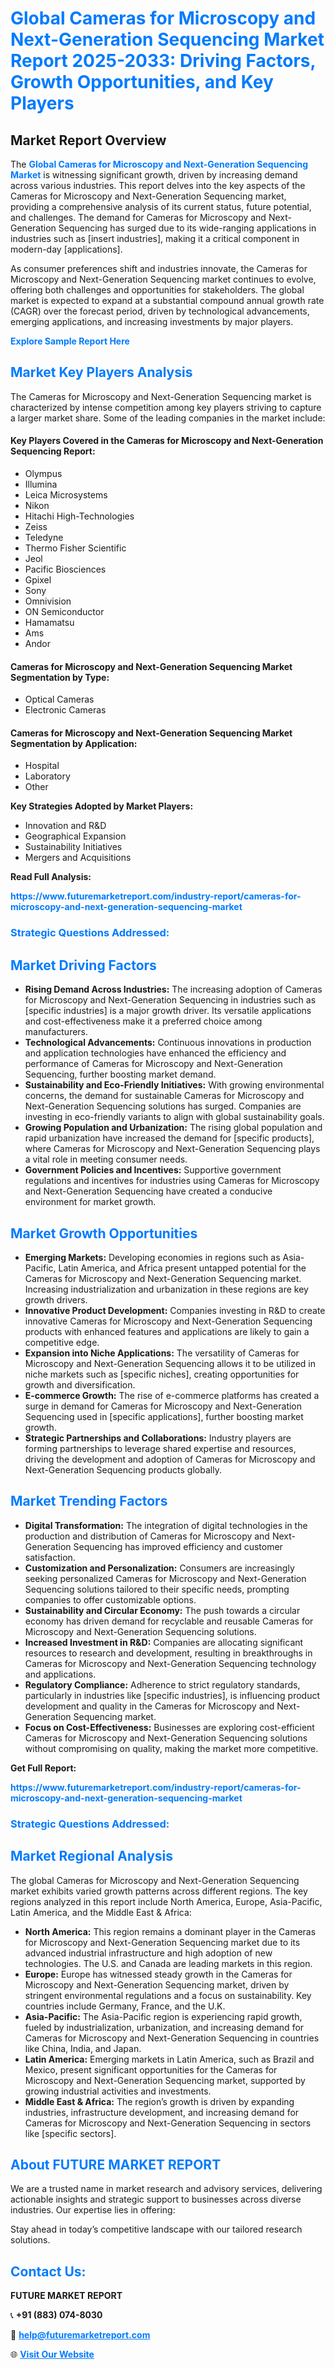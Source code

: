 <h1 style="color: #007BFF;">Global Cameras for Microscopy and Next-Generation Sequencing Market Report 2025-2033: Driving Factors, Growth Opportunities, and Key Players</h1>

<section id="overview">
<h2>Market Report Overview</h2>
<p>The <a href="https://www.futuremarketreport.com/industry-report/cameras-for-microscopy-and-next-generation-sequencing-market" style="color: #007BFF; text-decoration: none;"><strong>Global Cameras for Microscopy and Next-Generation Sequencing Market</strong></a> is witnessing significant growth, driven by increasing demand across various industries. This report delves into the key aspects of the Cameras for Microscopy and Next-Generation Sequencing market, providing a comprehensive analysis of its current status, future potential, and challenges. The demand for Cameras for Microscopy and Next-Generation Sequencing has surged due to its wide-ranging applications in industries such as [insert industries], making it a critical component in modern-day [applications].</p>
<p>As consumer preferences shift and industries innovate, the Cameras for Microscopy and Next-Generation Sequencing market continues to evolve, offering both challenges and opportunities for stakeholders. The global market is expected to expand at a substantial compound annual growth rate (CAGR) over the forecast period, driven by technological advancements, emerging applications, and increasing investments by major players.</p>
</section>

<section id="overview">
<p><a href="https://www.futuremarketreport.com/request-sample/reportId=76661" style="color: #007BFF; text-decoration: none;"><strong>Explore Sample Report Here</strong></a></p>
</section>

<section id="key-players">
<h2 style="color: #007BFF;">Market Key Players Analysis</h2>
<p>The Cameras for Microscopy and Next-Generation Sequencing market is characterized by intense competition among key players striving to capture a larger market share. Some of the leading companies in the market include:</p>
<h4>Key Players Covered in the Cameras for Microscopy and Next-Generation Sequencing Report:</h4>
<ul><li>Olympus</li><li>Illumina</li><li>Leica Microsystems</li><li>Nikon</li><li>Hitachi High-Technologies</li><li>Zeiss</li><li>Teledyne</li><li>Thermo Fisher Scientific</li><li>Jeol</li><li>Pacific Biosciences</li><li>Gpixel</li><li>Sony</li><li>Omnivision</li><li>ON Semiconductor</li><li>Hamamatsu</li><li>Ams</li><li>Andor</li></ul>
<h4>Cameras for Microscopy and Next-Generation Sequencing Market Segmentation by Type:</h4>
<ul><li>Optical Cameras</li><li>Electronic Cameras</li></ul>

<h4>Cameras for Microscopy and Next-Generation Sequencing Market Segmentation by Application:</h4>
<ul><li>Hospital</li><li>Laboratory</li><li>Other</li></ul>
<p><strong>Key Strategies Adopted by Market Players:</strong></p>
<ul>
<li>Innovation and R&D</li>
<li>Geographical Expansion</li>
<li>Sustainability Initiatives</li>
<li>Mergers and Acquisitions</li>
</ul>
</section>

<section>
<p><strong>Read Full Analysis: </strong></p><a href="https://www.futuremarketreport.com/industry-report/cameras-for-microscopy-and-next-generation-sequencing-market" style="color: #007BFF; text-decoration: none;"><strong>https://www.futuremarketreport.com/industry-report/cameras-for-microscopy-and-next-generation-sequencing-market</strong></a>
<h3 style="color: #007BFF;">Strategic Questions Addressed:</h3>
</section>

<section id="driving-factors">
<h2 style="color: #007BFF;">Market Driving Factors</h2>
<ul>
<li><strong>Rising Demand Across Industries:</strong> The increasing adoption of Cameras for Microscopy and Next-Generation Sequencing in industries such as [specific industries] is a major growth driver. Its versatile applications and cost-effectiveness make it a preferred choice among manufacturers.</li>
<li><strong>Technological Advancements:</strong> Continuous innovations in production and application technologies have enhanced the efficiency and performance of Cameras for Microscopy and Next-Generation Sequencing, further boosting market demand.</li>
<li><strong>Sustainability and Eco-Friendly Initiatives:</strong> With growing environmental concerns, the demand for sustainable Cameras for Microscopy and Next-Generation Sequencing solutions has surged. Companies are investing in eco-friendly variants to align with global sustainability goals.</li>
<li><strong>Growing Population and Urbanization:</strong> The rising global population and rapid urbanization have increased the demand for [specific products], where Cameras for Microscopy and Next-Generation Sequencing plays a vital role in meeting consumer needs.</li>
<li><strong>Government Policies and Incentives:</strong> Supportive government regulations and incentives for industries using Cameras for Microscopy and Next-Generation Sequencing have created a conducive environment for market growth.</li>
</ul>
</section>

<section id="growth-opportunities">
<h2 style="color: #007BFF;">Market Growth Opportunities</h2>
<ul>
<li><strong>Emerging Markets:</strong> Developing economies in regions such as Asia-Pacific, Latin America, and Africa present untapped potential for the Cameras for Microscopy and Next-Generation Sequencing market. Increasing industrialization and urbanization in these regions are key growth drivers.</li>
<li><strong>Innovative Product Development:</strong> Companies investing in R&D to create innovative Cameras for Microscopy and Next-Generation Sequencing products with enhanced features and applications are likely to gain a competitive edge.</li>
<li><strong>Expansion into Niche Applications:</strong> The versatility of Cameras for Microscopy and Next-Generation Sequencing allows it to be utilized in niche markets such as [specific niches], creating opportunities for growth and diversification.</li>
<li><strong>E-commerce Growth:</strong> The rise of e-commerce platforms has created a surge in demand for Cameras for Microscopy and Next-Generation Sequencing used in [specific applications], further boosting market growth.</li>
<li><strong>Strategic Partnerships and Collaborations:</strong> Industry players are forming partnerships to leverage shared expertise and resources, driving the development and adoption of Cameras for Microscopy and Next-Generation Sequencing products globally.</li>
</ul>
</section>

<section id="trending-factors">
<h2 style="color: #007BFF;">Market Trending Factors</h2>
<ul>
<li><strong>Digital Transformation:</strong> The integration of digital technologies in the production and distribution of Cameras for Microscopy and Next-Generation Sequencing has improved efficiency and customer satisfaction.</li>
<li><strong>Customization and Personalization:</strong> Consumers are increasingly seeking personalized Cameras for Microscopy and Next-Generation Sequencing solutions tailored to their specific needs, prompting companies to offer customizable options.</li>
<li><strong>Sustainability and Circular Economy:</strong> The push towards a circular economy has driven demand for recyclable and reusable Cameras for Microscopy and Next-Generation Sequencing solutions.</li>
<li><strong>Increased Investment in R&D:</strong> Companies are allocating significant resources to research and development, resulting in breakthroughs in Cameras for Microscopy and Next-Generation Sequencing technology and applications.</li>
<li><strong>Regulatory Compliance:</strong> Adherence to strict regulatory standards, particularly in industries like [specific industries], is influencing product development and quality in the Cameras for Microscopy and Next-Generation Sequencing market.</li>
<li><strong>Focus on Cost-Effectiveness:</strong> Businesses are exploring cost-efficient Cameras for Microscopy and Next-Generation Sequencing solutions without compromising on quality, making the market more competitive.</li>
</ul>
</section>

<section>
<p><strong>Get Full Report: </strong></p><a href="https://www.futuremarketreport.com/industry-report/cameras-for-microscopy-and-next-generation-sequencing-market" style="color: #007BFF; text-decoration: none;"><strong>https://www.futuremarketreport.com/industry-report/cameras-for-microscopy-and-next-generation-sequencing-market</strong></a>
<h3 style="color: #007BFF;">Strategic Questions Addressed:</h3>
</section>


<section id="regional-analysis">
<h2 style="color: #007BFF;">Market Regional Analysis</h2>
<p>The global Cameras for Microscopy and Next-Generation Sequencing market exhibits varied growth patterns across different regions. The key regions analyzed in this report include North America, Europe, Asia-Pacific, Latin America, and the Middle East & Africa:</p>
<ul>
<li><strong>North America:</strong> This region remains a dominant player in the Cameras for Microscopy and Next-Generation Sequencing market due to its advanced industrial infrastructure and high adoption of new technologies. The U.S. and Canada are leading markets in this region.</li>
<li><strong>Europe:</strong> Europe has witnessed steady growth in the Cameras for Microscopy and Next-Generation Sequencing market, driven by stringent environmental regulations and a focus on sustainability. Key countries include Germany, France, and the U.K.</li>
<li><strong>Asia-Pacific:</strong> The Asia-Pacific region is experiencing rapid growth, fueled by industrialization, urbanization, and increasing demand for Cameras for Microscopy and Next-Generation Sequencing in countries like China, India, and Japan.</li>
<li><strong>Latin America:</strong> Emerging markets in Latin America, such as Brazil and Mexico, present significant opportunities for the Cameras for Microscopy and Next-Generation Sequencing market, supported by growing industrial activities and investments.</li>
<li><strong>Middle East & Africa:</strong> The region’s growth is driven by expanding industries, infrastructure development, and increasing demand for Cameras for Microscopy and Next-Generation Sequencing in sectors like [specific sectors].</li>
</ul>
</section>

<footer>
<h2 style="color: #007BFF;">About FUTURE MARKET REPORT</h2>
<p>We are a trusted name in market research and advisory services, delivering actionable insights and strategic support to businesses across diverse industries. Our expertise lies in offering:</p>

<p>Stay ahead in today’s competitive landscape with our tailored research solutions.</p>

<h2 style="color: #007BFF;">Contact Us:</h2>
<p><strong>FUTURE MARKET REPORT</strong></p>
<p>📞 <strong>+91 (883) 074-8030</strong></p>
<p>📧 <strong><a href="mailto:help@futuremarketreport.com" style="color: #007BFF;">help@futuremarketreport.com</a></strong></p>
<p>🌐 <strong><a href="https://www.futuremarketreport.com/" style="color: #007BFF;">Visit Our Website</a></strong></p>
</footer>